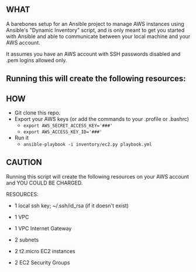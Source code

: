 ## WHAT
A barebones setup for an Ansible project to manage AWS instances using Ansible's "Dynamic Inventory" script, and is only meant to get you started with Ansible and able to communicate between your local machine and your AWS account.

It assumes you have an AWS account with SSH passwords disabled and .pem logins allowed only.

Running this will create the following resources:
- 

## HOW
- Git clone this repo.
- Export your AWS keys (or add the commands to your .profile or .bashrc)
    - `export AWS_SECRET_ACCESS_KEY='###'` 
    - `export AWS_ACCESS_KEY_ID='###'`
- Run it
    - `ansible-playbook -i inventory/ec2.py playbook.yml`

## CAUTION
Running this script will create the following resources on your AWS account and YOU COULD BE CHARGED.

RESOURCES:
- 1 local ssh key; ~/.ssh/id_rsa (if it doesn't exist)

- 1 VPC
- 1 VPC Internet Gateway
- 2 subnets
- 2 t2.micro EC2 instances
- 2 EC2 Security Groups